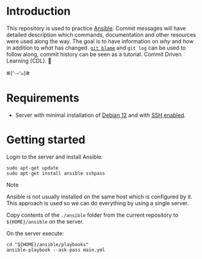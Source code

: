 # Introduction

This repository is used to practice [Ansible](https://en.wikipedia.org/wiki/Ansible_(software)). Commit messages will have detailed description which commands, documentation and other resources were used along the way. The goal is to have information on *why* and *how* in addition to *what* has changed. [`git blame`](https://www.atlassian.com/git/tutorials/inspecting-a-repository/git-blame) and `git log` can be used to follow along, commit history can be seen as a tutorial. Commit Driven Learning (CDL). 🤯

ᓬ(ᵔ⤙ᵔ๑)ᕒ

# Requirements

- Server with minimal installation of [Debian 12](https://www.debian.org/) and with [SSH enabled](https://phoenixnap.com/kb/how-to-enable-ssh-on-debian).

# Getting started

Login to the server and install Ansible:

    sudo apt-get update
    sudo apt-get install ansible sshpass

> [!NOTE]
> Ansible is not usually installed on the same host which is configured by it. This approach is used so we can do everything by using a single server.

Copy contents of the `./ansible` folder from the current repository to `${HOME}/ansible` on the server.

On the server execute:

    cd "${HOME}/ansible/playbooks"
    ansible-playbook --ask-pass main.yml
